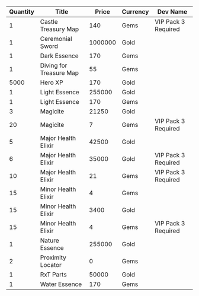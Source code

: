 | Quantity | Title | Price | Currency |  Dev Name |
| -------- | ----- | ----- | -------- |  -------- |
| 1 | Castle Treasury Map | 140 | Gems | VIP Pack 3 Required |
| 1 | Ceremonial Sword | 1000000 | Gold |  |
| 1 | Dark Essence | 170 | Gems |  |
| 1 | Diving for Treasure Map | 55 | Gems |  |
| 5000 | Hero XP | 170 | Gold |  |
| 1 | Light Essence | 255000 | Gold |  |
| 1 | Light Essence | 170 | Gems |  |
| 3 | Magicite | 21250 | Gold |  |
| 20 | Magicite | 7 | Gems | VIP Pack 3 Required |
| 5 | Major Health Elixir | 42500 | Gold |  |
| 6 | Major Health Elixir | 35000 | Gold | VIP Pack 3 Required |
| 10 | Major Health Elixir | 21 | Gems | VIP Pack 3 Required |
| 15 | Minor Health Elixir | 4 | Gems |  |
| 15 | Minor Health Elixir | 3400 | Gold |  |
| 15 | Minor Health Elixir | 4 | Gems | VIP Pack 3 Required |
| 1 | Nature Essence | 255000 | Gold |  |
| 2 | Proximity Locator | 0 | Gems |  |
| 1 | RxT Parts | 50000 | Gold |  |
| 1 | Water Essence | 170 | Gems |  |
